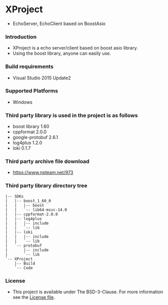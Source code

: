 # XProject
 - EchoServer, EchoClient based on BoostAsio

### Introduction

 - XProject is a echo server/client based on boost asio library.
 - Using the boost library, anyone can easily use.

### Build requirements
 - Visual Studio 2015 Update2

### Supported Platforms
 - Windows

### Third party library is used in the project is as follows
 - boost library 1.60
 - cppformat 2.0.0
 - google-protobuf 2.6.1
 - log4plus 1.2.0
 - loki 0.1.7

### Third party archive file download
 - https://www.npteam.net/973

### Third party library directory tree
```
|-- SDKs
|   |-- boost_1_60_0
|   |   |-- boost
|   |   `-- lib64-msvc-14.0
|   |-- cppformat-2.0.0
|   |-- log4plus
|   |   |-- include
|   |   `-- lib
|   |-- loki
|   |   |-- include
|   |   `-- lib
|   `-- protobuf
|       |-- include
|       `-- lib
`-- XProject
    |-- Build
    `-- Code
```

### License
- This project is available under The BSD-3-Clause. For more information see the [License file](//github.com/zone0000/XProject/blob/master/LICENSE).
